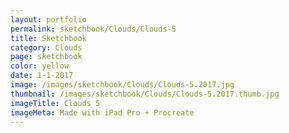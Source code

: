```yaml
---
layout: portfolio
permalink: sketchbook/Clouds/Clouds-5
title: Sketchbook
category: Clouds
page: sketchbook
color: yellow
date: 1-1-2017
image: /images/sketchbook/Clouds/Clouds-5.2017.jpg
thumbnail: /images/sketchbook/Clouds/Clouds-5.2017.thumb.jpg
imageTitle: Clouds 5
imageMeta: Made with iPad Pro + Procreate
---
```

